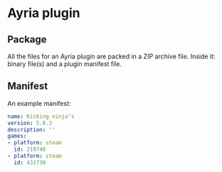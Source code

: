 # Ayria plugin

## Package
All the files for an Ayria plugin are packed in a ZIP archive file. Inside it: binary file(s) and a plugin manifest file.

## Manifest
An example manifest:
```yaml
name: Kicking ninja's
version: 5.0.3
description: ''
games:
- platform: steam
  id: 219740
- platform: steam
  id: 431730
```
